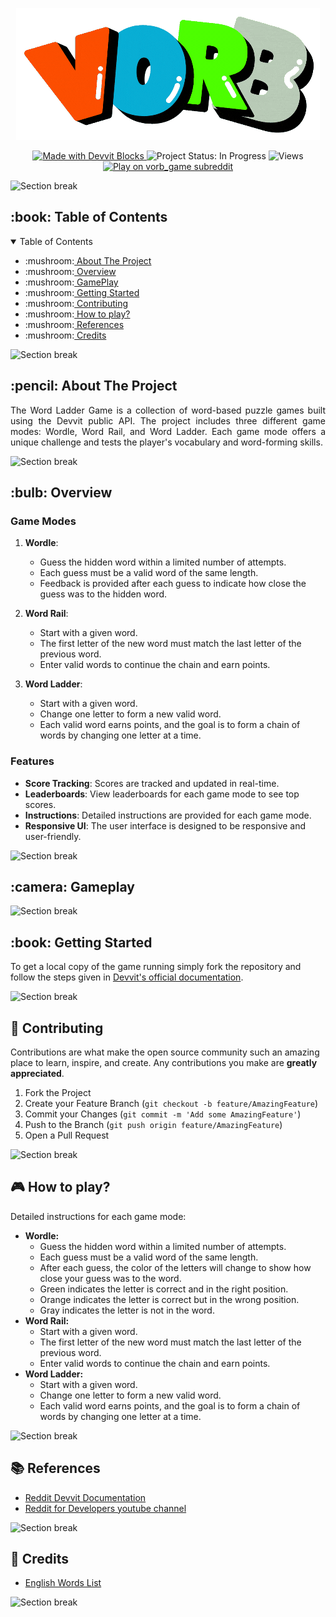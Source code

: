 <!------------------------------------------------------------TITLE------------------------------------------------------------------------>

<p align="center">
  <img src="https://github.com/Mastermind-sap/vorb/blob/main/assets/logo.gif" alt="vorb logo">
</p>

<!-------------------------------------------------------------BADGES------------------------------------------------------------------------>

<p align="center">
  <!-- Made with Devvit Badge -->
  <a href="https://developers.reddit.com/docs/">
    <img src="https://img.shields.io/badge/Made%20with-Devvit%20Blocks-orange" alt="Made with Devvit Blocks">
  </a>
  
  <!-- Generic Static Badges -->
  <img src="https://img.shields.io/badge/Status-Completed-brightgreen" alt="Project Status: In Progress">

  <!-- Views Badge -->
  <img src="https://hits.seeyoufarm.com/api/count/incr/badge.svg?url=https://github.com/Mastermind-sap/vorb&title=Views" alt="Views">

  <a href="https://www.reddit.com/r/vorb_game/">
    <img alt="Play on vorb_game subreddit" src="https://img.shields.io/badge/Play%20on-r/vorb_game-FF5733.svg">
  </a>
</p>

![Section break](https://raw.githubusercontent.com/andreasbm/readme/master/assets/lines/rainbow.png)

<!-------------------------------------------------------TABLE OF CONTENTS------------------------------------------------------------------------>
<h2 id="table-of-contents"> :book: Table of Contents</h2>

<details open="open">
  <summary>Table of Contents</summary>
  <ul>
    <li>:mushroom:<a href="#about-the-project">  About The Project</a></li>
    <li>:mushroom:<a href="#overview">  Overview</a></li>
    <li>:mushroom:<a href="#gameplay">  GamePlay</a></li>
    <li>:mushroom:<a href="#getting-started">  Getting Started</a></li>
    <li>:mushroom:<a href="#contributing">  Contributing</a></li>
    <li>:mushroom:<a href="#how-to-play">  How to play?</a></li>
    <li>:mushroom:<a href="#references">  References</a></li>
    <li>:mushroom:<a href="#credits">  Credits</a></li>
  </ul>
</details>

![Section break](https://raw.githubusercontent.com/andreasbm/readme/master/assets/lines/rainbow.png)

<!---------------------------------------------------- ABOUT THE PROJECT -------------------------------------------------------------------->

<h2 id="about-the-project"> :pencil: About The Project</h2>

<p align="justify">
The Word Ladder Game is a collection of word-based puzzle games built using the Devvit public API. The project includes three different game modes: Wordle, Word Rail, and Word Ladder. Each game mode offers a unique challenge and tests the player's vocabulary and word-forming skills.
</p>

![Section break](https://raw.githubusercontent.com/andreasbm/readme/master/assets/lines/rainbow.png)

<!---------------------------------------------------- OVERVIEW -------------------------------------------------------------------->
<h2 id="overview"> :bulb: Overview</h2>

### Game Modes

1. **Wordle**: 
   - Guess the hidden word within a limited number of attempts.
   - Each guess must be a valid word of the same length.
   - Feedback is provided after each guess to indicate how close the guess was to the hidden word.

2. **Word Rail**: 
   - Start with a given word.
   - The first letter of the new word must match the last letter of the previous word.
   - Enter valid words to continue the chain and earn points.

3. **Word Ladder**: 
   - Start with a given word.
   - Change one letter to form a new valid word.
   - Each valid word earns points, and the goal is to form a chain of words by changing one letter at a time.

### Features

- **Score Tracking**: Scores are tracked and updated in real-time.
- **Leaderboards**: View leaderboards for each game mode to see top scores.
- **Instructions**: Detailed instructions are provided for each game mode.
- **Responsive UI**: The user interface is designed to be responsive and user-friendly.

![Section break](https://raw.githubusercontent.com/andreasbm/readme/master/assets/lines/rainbow.png)

<!---------------------------------------------------- SCREENSHOTS -------------------------------------------------------------------->
<h2 id="gameplay"> :camera: Gameplay</h2>



![Section break](https://raw.githubusercontent.com/andreasbm/readme/master/assets/lines/rainbow.png)

<!--------------------------------------------------- GETTING STARTED ----------------------------------------------------------------->
<h2 id="getting-started"> :book: Getting Started</h2>

To get a local copy of the game running simply fork the repository and follow the steps given in [Devvit's official documentation](https://developers.reddit.com/docs/quickstart).

![Section break](https://raw.githubusercontent.com/andreasbm/readme/master/assets/lines/rainbow.png)

<!--------------------------------------------------- CONTRIBUTING ----------------------------------------------------------------->

<h2 id="contributing">🚀 Contributing</h2>

Contributions are what make the open source community such an amazing place to learn, inspire, and create. Any contributions you make are **greatly appreciated**.

1. Fork the Project
2. Create your Feature Branch (`git checkout -b feature/AmazingFeature`)
3. Commit your Changes (`git commit -m 'Add some AmazingFeature'`)
4. Push to the Branch (`git push origin feature/AmazingFeature`)
5. Open a Pull Request

![Section break](https://raw.githubusercontent.com/andreasbm/readme/master/assets/lines/rainbow.png)

<!--------------------------------------------------- PLAY ----------------------------------------------------------------->

<section id="how-to-play">
  <h2>🎮 How to play?</h2>
  <p align="justify">
   <!-- <ol>
       <li><strong>Home Page:</strong> The main menu where you can select different options:
        <ul>
          <li><strong>Play:</strong> Start a new game by selecting one of the game modes: Wordle, Word Rail, or Word Ladder.</li>
          <li><strong>LeaderBoard:</strong> View the top scores for each game mode.</li>
          <li><strong>How to Play:</strong> Read the instructions for each game mode to understand the rules and objectives.</li>
        </ul>
      </li>
      <li><strong>Play Page:</strong> The gameplay interface where you enter your guesses or words based on the selected game mode.</li>
      <li><strong>Game Over Page:</strong> View your score and navigate to the leaderboard or play again.</li>
      <li><strong>Leaderboards:</strong> Check the top scores for each game mode and see how you rank against other players.</li>
      <li><strong>How to Play:</strong> Detailed instructions for each game mode: -->
    Detailed instructions for each game mode:
        <ul>
          <li><strong>Wordle:</strong>
            <ul>
              <li>Guess the hidden word within a limited number of attempts.</li>
              <li>Each guess must be a valid word of the same length.</li>
              <li>After each guess, the color of the letters will change to show how close your guess was to the word.</li>
              <li>Green indicates the letter is correct and in the right position.</li>
              <li>Orange indicates the letter is correct but in the wrong position.</li>
              <li>Gray indicates the letter is not in the word.</li>
            </ul>
          </li>
          <li><strong>Word Rail:</strong>
            <ul>
              <li>Start with a given word.</li>
              <li>The first letter of the new word must match the last letter of the previous word.</li>
              <li>Enter valid words to continue the chain and earn points.</li>
            </ul>
          </li>
          <li><strong>Word Ladder:</strong>
            <ul>
              <li>Start with a given word.</li>
              <li>Change one letter to form a new valid word.</li>
              <li>Each valid word earns points, and the goal is to form a chain of words by changing one letter at a time.</li>
            </ul>
          </li>
        </ul>
      </li>
<!--     </ol> -->
  </p>
</section>

![Section break](https://raw.githubusercontent.com/andreasbm/readme/master/assets/lines/rainbow.png)

<!--------------------------------------------------- REFERENCES ----------------------------------------------------------------->

<section id="references">
  <h2>📚 References</h2>
  <ul>
    <li><a href="https://developers.reddit.com/docs/">Reddit Devvit Documentation</a></li>
    <li><a href="https://www.youtube.com/@RedditDevs">Reddit for Developers youtube channel</a></li>
  </ul>
</section>

![Section break](https://raw.githubusercontent.com/andreasbm/readme/master/assets/lines/rainbow.png)

<!--------------------------------------------------- CREDITS ----------------------------------------------------------------->

<section id="credits">
  <h2>🌟 Credits</h2>
  <ul>
    <li><a href="https://github.com/dwyl/english-words/blob/master/words_alpha.txt">English Words List</a></li>
  </ul>
</section>

![Section break](https://raw.githubusercontent.com/andreasbm/readme/master/assets/lines/rainbow.png)
<!--------------------------------------------------- END ----------------------------------------------------------------->
